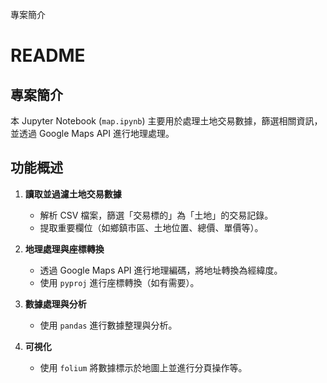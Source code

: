 專案簡介
# README

## 專案簡介
本 Jupyter Notebook (`map.ipynb`) 主要用於處理土地交易數據，篩選相關資訊，並透過 Google Maps API 進行地理處理。

## 功能概述
1. **讀取並過濾土地交易數據**
   - 解析 CSV 檔案，篩選「交易標的」為「土地」的交易記錄。
   - 提取重要欄位（如鄉鎮市區、土地位置、總價、單價等）。

2. **地理處理與座標轉換**
   - 透過 Google Maps API 進行地理編碼，將地址轉換為經緯度。
   - 使用 `pyproj` 進行座標轉換（如有需要）。

3. **數據處理與分析**
   - 使用 `pandas` 進行數據整理與分析。

4. **可視化**
   - 使用 `folium` 將數據標示於地圖上並進行分頁操作等。  

   
